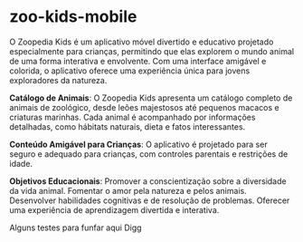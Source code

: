 # zoo-kids-mobile
O Zoopedia Kids é um aplicativo móvel divertido e educativo projetado especialmente para crianças, permitindo que elas explorem o mundo animal de uma forma interativa e envolvente. Com uma interface amigável e colorida, o aplicativo oferece uma experiência única para jovens exploradores da natureza.

**Catálogo de Animais**: O Zoopedia Kids apresenta um catálogo completo de animais de zoológico, desde leões majestosos até pequenos macacos e criaturas marinhas. Cada animal é acompanhado por informações detalhadas, como hábitats naturais, dieta e fatos interessantes.

**Conteúdo Amigável para Crianças**: O aplicativo é projetado para ser seguro e adequado para crianças, com controles parentais e restrições de idade.

**Objetivos Educacionais**:
Promover a conscientização sobre a diversidade da vida animal.
Fomentar o amor pela natureza e pelos animais.
Desenvolver habilidades cognitivas e de resolução de problemas.
Oferecer uma experiência de aprendizagem divertida e interativa.


Alguns testes para funfar aqui Digg
